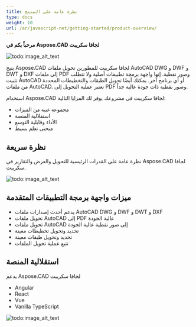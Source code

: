 ```yaml
---
title: نظرة عامة على المنتج
type: docs
weight: 10
url: /ar/javascript-net/getting-started/product-overview/
---
```


**مرحباً بكم في Aspose.CAD لجافا سكريبت**

![todo:image_alt_text](/cad/_assets/home_5.png)

يتيح Aspose.CAD لجافا سكريبت للمطورين تحويل ملفات AutoCAD DWG و DWF و DWT و DXF إلى ملفات PDF وصور نقطية. إنها واجهة برمجة تطبيقات أصلية ولا تتطلب تثبيت AutoCAD أو أي برنامج آخر. يمكنك أيضًا تحويل الطبقات والتخطيطات المحددة من ملفات AutoCAD. تعتبر عملية التحويل إلى PDF وصور نقطية ذات جودة عالية جداً.

استخدام Aspose.CAD لجافا سكريبت في مشروعك يوفر لك المزايا التالية:

- مجموعة غنية من الميزات
- استقلالية المنصة
- الأداء وقابلية التوسع
- منحنى تعلم بسيط




## **نظرة سريعة**
نظرة عامة على القدرات الرئيسية للتحويل والعرض والتقارير في Aspose.CAD لجافا سكريبت.

![todo:image_alt_text](/cad/_assets/javascript-net/product-overview_2.png)
## **ميزات واجهة برمجة التطبيقات المتقدمة**
- يدعم أحدث إصدارات ملفات AutoCAD DWG و DWF و DWT و DXF
- تحويل ملفات AutoCAD إلى PDF عالية الجودة
- تحويل ملفات AutoCAD إلى صور نقطية عالية الجودة
- تحديد وتحويل تخطيطات معينة
- تحديد وتحويل طبقات معينة
- تتبع عملية تحويل الملفات
## **استقلالية المنصة**
يدعم Aspose.CAD لجافا سكريبت

- Angular
- React
- Vue
- Vanilla TypeScript

![todo:image_alt_text](/cad/_assets/javascript-net/product-overview_3.png)

